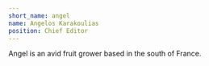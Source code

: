 ```yaml
---
short_name: angel
name: Angelos Karakoulias
position: Chief Editor
---
```

Angel is an avid fruit grower based in the south of France.